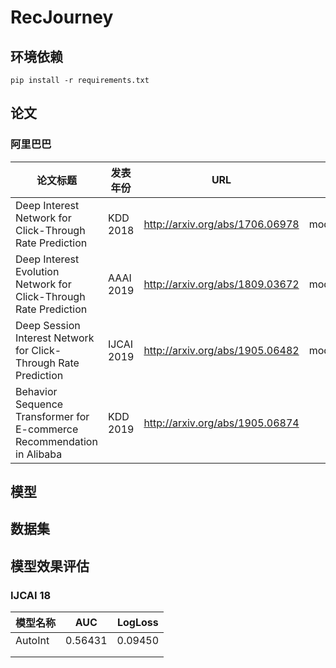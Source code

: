 # RecJourney

## 环境依赖
```
pip install -r requirements.txt
```

## 论文

### 阿里巴巴

| 论文标题                                                               | 发表年份   | URL                             | 仓库        |
| ---------------------------------------------------------------------- | ---------- | ------------------------------- | ----------- |
| Deep Interest Network for Click-Through Rate Prediction                | KDD 2018   | http://arxiv.org/abs/1706.06978 | models/DIN  |
| Deep Interest Evolution Network for Click-Through Rate Prediction      | AAAI 2019  | http://arxiv.org/abs/1809.03672 | models/DIEN |
| Deep Session Interest Network for Click-Through Rate Prediction        | IJCAI 2019 | http://arxiv.org/abs/1905.06482 | models/DSIN |
| Behavior Sequence Transformer for E-commerce Recommendation in Alibaba | KDD 2019   | http://arxiv.org/abs/1905.06874 |             |


## 模型


## 数据集


## 模型效果评估



### IJCAI 18

| 模型名称 | AUC     | LogLoss |
| -------- | ------- | ------- |
| AutoInt  | 0.56431 | 0.09450 |
|          |         |         |
|          |         |         |

